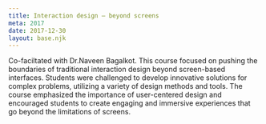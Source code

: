 ```yaml
---
title: Interaction design — beyond screens
meta: 2017
date: 2017-12-30
layout: base.njk
--- 
```


Co-faciltated with Dr.Naveen Bagalkot. This course focused on pushing the boundaries of traditional interaction design beyond screen-based interfaces. Students were challenged to develop innovative solutions for complex problems, utilizing a variety of design methods and tools. The course emphasized the importance of user-centered design and encouraged students to create engaging and immersive experiences that go beyond the limitations of screens.

